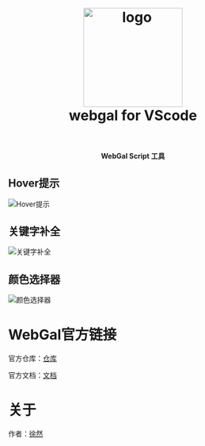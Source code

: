 <!--
 * @Author: xuranXYS
 * @LastEditTime: 2024-03-17 20:52:15
 * @GitHub: www.github.com/xiaoxustudio
 * @WebSite: www.xiaoxustudio.top
 * @Description: By xuranXYS
-->
<h1 align="center">
  <br>
    <img src="https://raw.githubusercontent.com/xiaoxustudio/webgal-for-vscode/master/images/icon.png" alt="logo" width="200">
  <br>
  webgal for VScode
  <br>
  <br>
</h1>

<h4 align="center">WebGal Script 工具</h4>

## Hover提示

![Hover提示](https://raw.githubusercontent.com/xiaoxustudio/webgal-for-vscode/master/images/test/hover.png)

## 关键字补全

![关键字补全](https://raw.githubusercontent.com/xiaoxustudio/webgal-for-vscode/master/images/test/kw.png)

## 颜色选择器  

![颜色选择器](https://raw.githubusercontent.com/xiaoxustudio/webgal-for-vscode/master/images/test/color.png)

# WebGal官方链接

官方仓库：[仓库](https://github.com/MakinoharaShoko/WebGAL)  

官方文档：[文档](https://docs.openwebgal.com/)

# 关于

作者：[徐然](https://github.com/xiaoxustudio)
